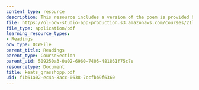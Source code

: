 ```yaml
---
content_type: resource
description: This resource includes a version of the poem is provided by John Keats.
file: https://ol-ocw-studio-app-production.s3.amazonaws.com/courses/21l-004-major-poets-fall-2001/f1b61a02ec4a8acc06387ccfbb9f6360_keats_grasshopp.pdf
file_type: application/pdf
learning_resource_types:
- Readings
ocw_type: OCWFile
parent_title: Readings
parent_type: CourseSection
parent_uid: 509250a3-0a02-6960-7405-481861f75c7e
resourcetype: Document
title: keats_grasshopp.pdf
uid: f1b61a02-ec4a-8acc-0638-7ccfbb9f6360
---
```

